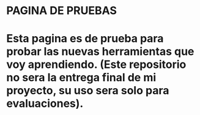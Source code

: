 <h1>PAGINA DE PRUEBAS<h1>
<p>Esta pagina es de prueba para probar las nuevas herramientas que voy aprendiendo. (Este repositorio no sera la entrega final de mi proyecto, su uso sera solo para evaluaciones).<p>